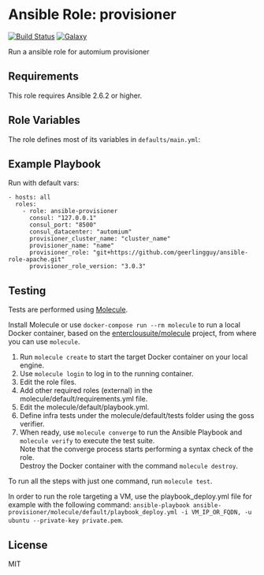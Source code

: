 Ansible Role: provisioner 
======================================

[![Build Status](https://travis-ci.org/automium/ansible-provisioner.svg?branch=master)](https://travis-ci.org/automium/ansible-provisioner)
[![Galaxy](https://img.shields.io/badge/galaxy-automium.provisioner-blue.svg?style=flat-square)](https://galaxy.ansible.com/automium/provisioner)  

Run a ansible role for automium provisioner

## Requirements

This role requires Ansible 2.6.2 or higher.

## Role Variables

The role defines most of its variables in `defaults/main.yml`:

## Example Playbook

Run with default vars:

```
- hosts: all
  roles:
    - role: ansible-provisioner
      consul: "127.0.0.1"
      consul_port: "8500"
      consul_datacenter: "automium"
      provisioner_cluster_name: "cluster_name"
      provisioner_name: "name"
      provisioner_role: "git+https://github.com/geerlingguy/ansible-role-apache.git"
      provisioner_role_version: "3.0.3"
```

## Testing

Tests are performed using [Molecule](http://molecule.readthedocs.org/en/latest/).

Install Molecule or use `docker-compose run --rm molecule` to run a local Docker container, based on the [enterclousuite/molecule](https://hub.docker.com/r/fminzoni/molecule/) project, from where you can use `molecule`.

1. Run `molecule create` to start the target Docker container on your local engine.  
2. Use `molecule login` to log in to the running container.  
3. Edit the role files.  
4. Add other required roles (external) in the molecule/default/requirements.yml file.  
5. Edit the molecule/default/playbook.yml.  
6. Define infra tests under the molecule/default/tests folder using the goss verifier.  
7. When ready, use `molecule converge` to run the Ansible Playbook and `molecule verify` to execute the test suite.  
Note that the converge process starts performing a syntax check of the role.  
Destroy the Docker container with the command `molecule destroy`.   

To run all the steps with just one command, run `molecule test`. 

In order to run the role targeting a VM, use the playbook_deploy.yml file for example with the following command: `ansible-playbook ansible-provisioner/molecule/default/playbook_deploy.yml -i VM_IP_OR_FQDN, -u ubuntu --private-key private.pem`.  

## License

MIT
